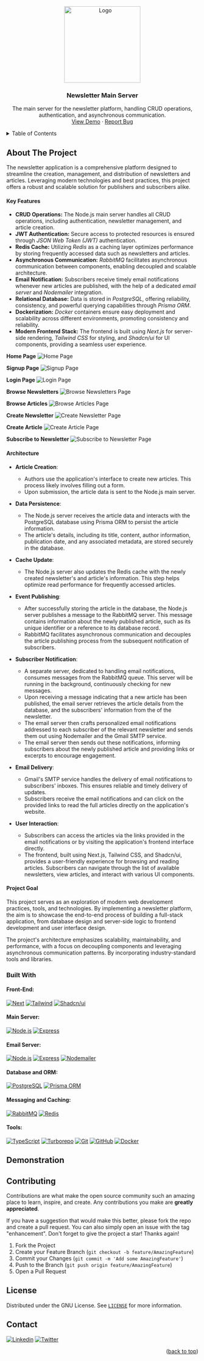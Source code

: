 <!-- PROJECT LOGO -->
<div align="center">
    <img src="https://github.com/KishorBalgi/Peer-to-Peer-Video-Communication/assets/75678927/4867b00c-4dc6-4a52-ae05-6d994a875528" alt="Logo" width="200" height="200">

  <h3 align="center">Newsletter Main Server</h3>

  <p align="center">
    The main server for the newsletter platform, handling CRUD operations, authentication, and asynchronous communication.
    <br />
    <a href="">View Demo</a>
    ·
    <a href="https://github.com/KishorBalgi/newsletter-platform/issues">Report Bug</a>
  </p>
</div>

<!-- TABLE OF CONTENTS -->

<a name="readme-top"></a>

<details>
  <summary>Table of Contents</summary>
  <ol>
    <li>
      <a href="#about-the-project">About The Project</a>
      <ul>
        <li><a href="#built-with">Built With</a></li>
      </ul>
    </li>
    <li><a href="#demonstration">Demonstration</a></li>
    <li><a href="#contributing">Contributing</a></li>
    <li><a href="#license">License</a></li>
    <li><a href="#contact">Contact</a></li>

  </ol>
</details>

<!-- ABOUT THE PROJECT -->

## About The Project

The newsletter application is a comprehensive platform designed to streamline the creation, management, and distribution of newsletters and articles. Leveraging modern technologies and best practices, this project offers a robust and scalable solution for publishers and subscribers alike.

#### Key Features

- **CRUD Operations:** The Node.js main server handles all CRUD operations, including authentication, newsletter management, and article creation.
- **JWT Authentication:** Secure access to protected resources is ensured through _JSON Web Token (JWT)_ authentication.
- **Redis Cache:** Utilizing _Redis_ as a caching layer optimizes performance by storing frequently accessed data such as newsletters and articles.
- **Asynchronous Communication:** _RabbitMQ_ facilitates asynchronous communication between components, enabling decoupled and scalable architecture.
- **Email Notification:** Subscribers receive timely email notifications whenever new articles are published, with the help of a dedicated _email server_ and _Nodemailer_ integration.
- **Relational Database:** Data is stored in _PostgreSQL_, offering reliability, consistency, and powerful querying capabilities through _Prisma ORM_.
- **Dockerization:** _Docker_ containers ensure easy deployment and scalability across different environments, promoting consistency and reliability.
- **Modern Frontend Stack:** The frontend is built using _Next.js_ for server-side rendering, _Tailwind CSS_ for styling, and _Shadcn/ui_ for UI components, providing a seamless user experience.

**Home Page**
<img src="" alt="Home Page">

**Signup Page**
<img src="" alt="Signup Page">

**Login Page**
<img src="" alt="Login Page">

**Browse Newsletters**
<img src="" alt="Browse Newsletters Page">

**Browse Articles**
<img src="" alt="Browse Articles Page">

**Create Newsletter**
<img src="" alt="Create Newsletter Page">

**Create Article**
<img src="" alt="Create Article Page">

**Subscribe to Newsletter**
<img src="" alt="Subscribe to Newsletter Page">

#### Architecture

- **Article Creation**:

  - Authors use the application's interface to create new articles. This process likely involves filling out a form.
  - Upon submission, the article data is sent to the Node.js main server.

- **Data Persistence**:

  - The Node.js server receives the article data and interacts with the PostgreSQL database using Prisma ORM to persist the article information.
  - The article's details, including its title, content, author information, publication date, and any associated metadata, are stored securely in the database.

- **Cache Update**:

  - The Node.js server also updates the Redis cache with the newly created newsletter's and article's information. This step helps optimize read performance for frequently accessed articles.

- **Event Publishing**:

  - After successfully storing the article in the database, the Node.js server publishes a message to the RabbitMQ server. This message contains information about the newly published article, such as its unique identifier or a reference to its database record.
  - RabbitMQ facilitates asynchronous communication and decouples the article publishing process from the subsequent notification of subscribers.

- **Subscriber Notification**:

  - A separate server, dedicated to handling email notifications, consumes messages from the RabbitMQ queue. This server will be running in the background, continuously checking for new messages.
  - Upon receiving a message indicating that a new article has been published, the email server retrieves the article details from the database, and the subscribers' information from the of the newsletter.
  - The email server then crafts personalized email notifications addressed to each subscriber of the relevant newsletter and sends them out using Nodemailer and the Gmail SMTP service.
  - The email server then sends out these notifications, informing subscribers about the newly published article and providing links or excerpts to encourage engagement.

- **Email Delivery**:

  - Gmail's SMTP service handles the delivery of email notifications to subscribers' inboxes. This ensures reliable and timely delivery of updates.
  - Subscribers receive the email notifications and can click on the provided links to read the full articles directly on the application's website.

- **User Interaction**:
  - Subscribers can access the articles via the links provided in the email notifications or by visiting the application's frontend interface directly.
  - The frontend, built using Next.js, Tailwind CSS, and Shadcn/ui, provides a user-friendly experience for browsing and reading articles. Subscribers can navigate through the list of available newsletters, view articles, and interact with various UI components.

#### Project Goal

This project serves as an exploration of modern web development practices, tools, and technologies. By implementing a newsletter platform, the aim is to showcase the end-to-end process of building a full-stack application, from database design and server-side logic to frontend development and user interface design.

The project's architecture emphasizes scalability, maintainability, and performance, with a focus on decoupling components and leveraging asynchronous communication patterns. By incorporating industry-standard tools and libraries.

### Built With

#### Front-End:

[![Next][Next.js]][Next-url]
[![Tailwind][tailwind]][tailwind-url]
[![Shadcn/ui][Shadcn]][Shadcn-url]

#### Main Server:

[![Node.js][Node.js]][Node.js-url]
[![Express][Express]][Express-url]

#### Email Server:

[![Node.js][Node.js]][Node.js-url]
[![Express][Express]][Express-url]
[![Nodemailer][Nodemailer]][Nodemailer-url]

#### Database and ORM:

[![PostgreSQL][Postgre]][Postgre-url]
[![Prisma ORM][prisma]][prisma-url]

#### Messaging and Caching:

[![RabbitMQ][RabbitMQ]][RabbitMQ-url]
[![Redis][Redis]][Redis-url]

#### Tools:

[![TypeScript][TS]][TS-url]
[![Turborepo][Turborepo]][Turborepo-url]
[![Git][Git]][Git-url]
[![GitHub][GitHub]][GitHub-url]
[![Docker][Docker]][Docker-url]

<!-- [![Prometheus][Prometheus]][Prometheus-url]
[![Grafana][Grafana]][Grafana-url] -->

## Demonstration

<!-- CONTRIBUTING -->

## Contributing

Contributions are what make the open source community such an amazing place to learn, inspire, and create. Any contributions you make are **greatly appreciated**.

If you have a suggestion that would make this better, please fork the repo and create a pull request. You can also simply open an issue with the tag "enhancement".
Don't forget to give the project a star! Thanks again!

1. Fork the Project
2. Create your Feature Branch (`git checkout -b feature/AmazingFeature`)
3. Commit your Changes (`git commit -m 'Add some AmazingFeature'`)
4. Push to the Branch (`git push origin feature/AmazingFeature`)
5. Open a Pull Request

<!-- LICENSE -->

## License

Distributed under the GNU License. See [`LICENSE`](https://github.com/KishorBalgi/newsletter-platform/blob/main/LICENSE) for more information.

<!-- CONTACT -->

## Contact

[![Linkedin][lnk]][lnk-url]
[![Twitter][twitter]][twitter-url]

<p align="right">(<a href="#readme-top">back to top</a>)</p>

<!-- MARKDOWN LINKS & IMAGES -->

[Next.js]: https://img.shields.io/badge/next.js-000000?style=for-the-badge&logo=nextdotjs&logoColor=white
[Next-url]: https://nextjs.org/
[TS]: https://img.shields.io/badge/TypeScript-007ACC?style=for-the-badge&logo=typescript&logoColor=white
[TS-url]: https://www.typescriptlang.org/
[Express]: https://img.shields.io/badge/Express.js-000000?style=for-the-badge&logo=express&logoColor=white
[Express-url]: https://expressjs.com/
[Postgre]: https://img.shields.io/badge/PostgreSQL-316192?style=for-the-badge&logo=postgresql&logoColor=white
[Postgre-url]: https://www.postgresql.org/
[prisma]: https://img.shields.io/badge/Prisma-3982CE?style=for-the-badge&logo=Prisma&logoColor=white
[prisma-url]: https://www.prisma.io/
[tailwind]: https://img.shields.io/badge/Tailwind_CSS-38B2AC?style=for-the-badge&logo=tailwind-css&logoColor=white
[tailwind-url]: https://tailwindcss.com/
[RabbitMQ]: https://img.shields.io/badge/Rabbitmq-FF6600?style=for-the-badge&logo=rabbitmq&logoColor=white
[RabbitMQ-url]: https://www.rabbitmq.com/
[Redis]: https://img.shields.io/badge/redis-%23DD0031.svg?style=for-the-badge&logo=redis&logoColor=white
[Redis-url]: https://redis.io/
[lnk]: https://img.shields.io/badge/LinkedIn-0077B5?style=for-the-badge&logo=linkedin&logoColor=white
[lnk-url]: https://www.linkedin.com/in/kishorbalgi/
[twitter]: https://img.shields.io/badge/Twitter-1DA1F2?style=for-the-badge&logo=twitter&logoColor=white
[twitter-url]: https://twitter.com/KishorBalgi
[Docker]: https://img.shields.io/badge/docker-%230db7ed.svg?style=for-the-badge&logo=docker&logoColor=white
[Docker-url]: https://www.docker.com/
[Grafana]: https://img.shields.io/badge/grafana-%23F46800.svg?style=for-the-badge&logo=grafana&logoColor=white
[Grafana-url]: https://grafana.com/
[Prometheus]: https://img.shields.io/badge/Prometheus-E6522C?style=for-the-badge&logo=Prometheus&logoColor=white
[Prometheus-url]: https://prometheus.io/
[Git]: https://img.shields.io/badge/git-%23F05033.svg?style=for-the-badge&logo=git&logoColor=white
[Git-url]: https://git-scm.com/
[GitHub]: https://img.shields.io/badge/GitHub-100000?style=for-the-badge&logo=github&logoColor=white
[GitHub-url]: https://github.com
[Node.js]: https://img.shields.io/badge/Node.js-43853D?style=for-the-badge&logo=node.js&logoColor=white
[Node.js-url]: https://nodejs.org/en/
[Nodemailer]: https://img.shields.io/badge/Nodemailer-009CAB?style=for-the-badge&logo=Nodemailer&logoColor=white
[Nodemailer-url]: https://nodemailer.com/about/
[Turborepo]: https://img.shields.io/badge/turborepo-000000?style=for-the-badge&logo=turborepo&logoColor=white
[Turborepo-url]: https://turborepo.com/
[Shadcn]: https://img.shields.io/badge/shadcn/ui-000000?style=for-the-badge&logo=shadcn&logoColor=white
[Shadcn-url]: https://shadcn.com/

